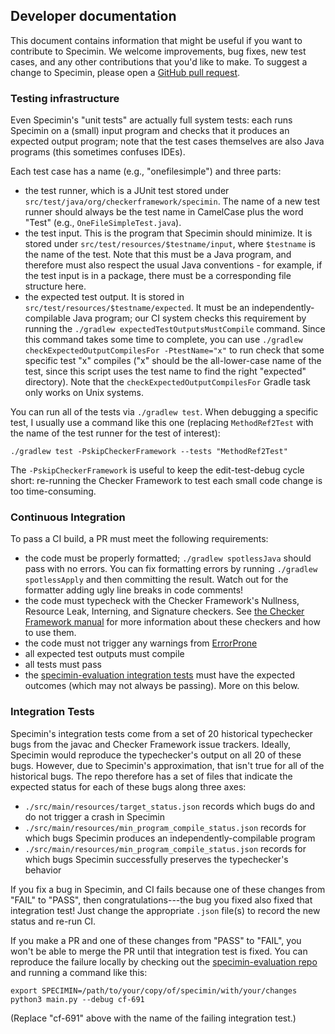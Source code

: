 ## Developer documentation

This document contains information that might be useful if you want to
contribute to Specimin. We welcome improvements, bug fixes, new test
cases, and any other contributions that you'd like to make. To suggest
a change to Specimin, please open a [GitHub pull request](https://docs.github.com/en/pull-requests/collaborating-with-pull-requests/proposing-changes-to-your-work-with-pull-requests/creating-a-pull-request).

### Testing infrastructure

Even Specimin's "unit tests" are actually full system tests: each
runs Specimin on a (small) input program and checks that it produces
an expected output program; note that the test cases themselves are
also Java programs (this sometimes confuses IDEs).

Each test case has a name (e.g., "onefilesimple") and three parts:
* the test runner, which is a JUnit test stored under
`src/test/java/org/checkerframework/specimin`. The name of a new
test runner should always be the test name in CamelCase plus the word
"Test" (e.g., `OneFileSimpleTest.java`).
* the test input. This is the program that Specimin should minimize.
It is stored under `src/test/resources/$testname/input`, where `$testname`
is the name of the test. Note that this must be a Java program,
and therefore must also respect the usual Java conventions - for example,
if the test input is in a package, there must be a corresponding file structure
here.
* the expected test output. It is stored in `src/test/resources/$testname/expected`.
It must be an independently-compilable Java program; our CI system checks this requirement
by running the `./gradlew expectedTestOutputsMustCompile` command. Since this command takes
some time to complete, you can use `./gradlew checkExpectedOutputCompilesFor -PtestName="x"`
to run check that some specific test "x" compiles ("x" should be the all-lower-case name of
the test, since this script uses the test name to find the right "expected" directory). Note
that the `checkExpectedOutputCompilesFor` Gradle task only works on Unix systems.

You can run all of the tests via `./gradlew test`. When debugging a specific
test, I usually use a command like this one (replacing `MethodRef2Test` with the
name of the test runner for the test of interest):
```
./gradlew test -PskipCheckerFramework --tests "MethodRef2Test"
```

The `-PskipCheckerFramework` is useful to keep the edit-test-debug cycle
short: re-running the Checker Framework to test each small code change
is too time-consuming.

### Continuous Integration

To pass a CI build, a PR must meet the following requirements:
* the code must be properly formatted; `./gradlew spotlessJava` should
pass with no errors. You can fix formatting errors by running
`./gradlew spotlessApply` and then committing the result. Watch out
for the formatter adding ugly line breaks in code comments!
* the code must typecheck with the Checker Framework's Nullness,
Resource Leak, Interning, and Signature checkers. See
[the Checker Framework manual](https://checkerframework.org/manual/)
for more information about these checkers and how to use them.
* the code must not trigger any warnings from [ErrorProne](https://errorprone.info/)
* all expected test outputs must compile
* all tests must pass
* the [specimin-evaluation integration tests](https://github.com/njit-jerse/specimin-evaluation)
must have the expected outcomes (which may not always be passing). More on this below.

### Integration Tests

Specimin's integration tests come from a set of 20 historical typechecker
bugs from the javac and Checker Framework issue trackers. Ideally,
Specimin would reproduce the typechecker's output on all 20 of these bugs.
However, due to Specimin's approximation, that isn't true for all of the historical
bugs. The repo therefore has a set of files that indicate the expected status for
each of these bugs along three axes:
* `./src/main/resources/target_status.json` records which bugs do and do not
trigger a crash in Specimin
* `./src/main/resources/min_program_compile_status.json` records for which bugs
Specimin produces an independently-compilable program
* `./src/main/resources/min_program_compile_status.json` records for which bugs
Specimin successfully preserves the typechecker's behavior

If you fix a bug in Specimin, and CI fails because one of these changes from
"FAIL" to "PASS", then congratulations---the bug you fixed also fixed that
integration test! Just change the appropriate `.json` file(s) to record the new
status and re-run CI.

If you make a PR and one of these changes from "PASS" to "FAIL", you won't be
able to merge the PR until that integration test is fixed. You can reproduce the
failure locally by checking out the [specimin-evaluation repo](https://github.com/njit-jerse/specimin-evaluation)
and running a command like this:
```
export SPECIMIN=/path/to/your/copy/of/specimin/with/your/changes
python3 main.py --debug cf-691
```

(Replace "cf-691" above with the name of the failing integration test.)
